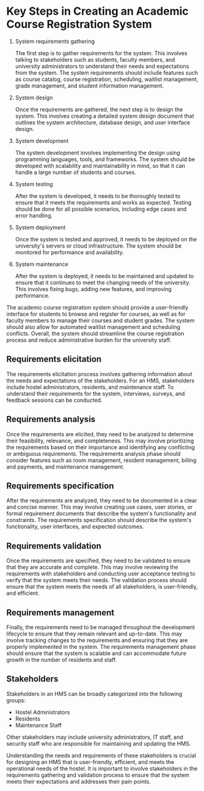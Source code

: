 <!DOCTYPE html>
<html>
<head>
	<title>Key Steps in Creating an Academic Course Registration System</title>
</head>
<body>
	<h1>Key Steps in Creating an Academic Course Registration System</h1>
	<ol>
		<li>System requirements gathering</li>
		<p>The first step is to gather requirements for the system. This involves talking to stakeholders such as students, faculty members, and university administrators to understand their needs and expectations from the system. The system requirements should include features such as course catalog, course registration, scheduling, waitlist management, grade management, and student information management.</p>
		<li>System design</li>
		<p>Once the requirements are gathered, the next step is to design the system. This involves creating a detailed system design document that outlines the system architecture, database design, and user interface design.</p>
		<li>System development</li>
		<p>The system development involves implementing the design using programming languages, tools, and frameworks. The system should be developed with scalability and maintainability in mind, so that it can handle a large number of students and courses.</p>
		<li>System testing</li>
		<p>After the system is developed, it needs to be thoroughly tested to ensure that it meets the requirements and works as expected. Testing should be done for all possible scenarios, including edge cases and error handling.</p>
		<li>System deployment</li>
		<p>Once the system is tested and approved, it needs to be deployed on the university's servers or cloud infrastructure. The system should be monitored for performance and availability.</p>
		<li>System maintenance</li>
		<p>After the system is deployed, it needs to be maintained and updated to ensure that it continues to meet the changing needs of the university. This involves fixing bugs, adding new features, and improving performance.</p>
	</ol>
	<p>The academic course registration system should provide a user-friendly interface for students to browse and register for courses, as well as for faculty members to manage their courses and student grades. The system should also allow for automated waitlist management and scheduling conflicts. Overall, the system should streamline the course registration process and reduce administrative burden for the university staff.</p>
  <h2>Requirements elicitation</h2>
<p>The requirements elicitation process involves gathering information about the needs and expectations of the stakeholders. For an HMS, stakeholders include hostel administrators, residents, and maintenance staff. To understand their requirements for the system, interviews, surveys, and feedback sessions can be conducted.</p>

<h2>Requirements analysis</h2>
<p>Once the requirements are elicited, they need to be analyzed to determine their feasibility, relevance, and completeness. This may involve prioritizing the requirements based on their importance and identifying any conflicting or ambiguous requirements. The requirements analysis phase should consider features such as room management, resident management, billing and payments, and maintenance management.</p>

<h2>Requirements specification</h2>
<p>After the requirements are analyzed, they need to be documented in a clear and concise manner. This may involve creating use cases, user stories, or formal requirement documents that describe the system's functionality and constraints. The requirements specification should describe the system's functionality, user interfaces, and expected outcomes.</p>

<h2>Requirements validation</h2>
<p>Once the requirements are specified, they need to be validated to ensure that they are accurate and complete. This may involve reviewing the requirements with stakeholders and conducting user acceptance testing to verify that the system meets their needs. The validation process should ensure that the system meets the needs of all stakeholders, is user-friendly, and efficient.</p>

<h2>Requirements management</h2>
<p>Finally, the requirements need to be managed throughout the development lifecycle to ensure that they remain relevant and up-to-date. This may involve tracking changes to the requirements and ensuring that they are properly implemented in the system. The requirements management phase should ensure that the system is scalable and can accommodate future growth in the number of residents and staff.</p>

<h2>Stakeholders</h2>
<p>Stakeholders in an HMS can be broadly categorized into the following groups:</p>

<ul>
	<li>Hostel Administrators</li>
	<li>Residents</li>
	<li>Maintenance Staff</li>
</ul>

<p>Other stakeholders may include university administrators, IT staff, and security staff who are responsible for maintaining and updating the HMS.</p>

<p>Understanding the needs and requirements of these stakeholders is crucial for designing an HMS that is user-friendly, efficient, and meets the operational needs of the hostel. It is important to involve stakeholders in the requirements gathering and validation process to ensure that the system meets their expectations and addresses their pain points.</p>

</body>
</html>
